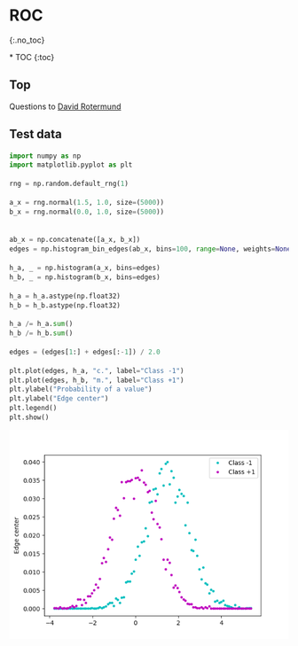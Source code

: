 # ROC
{:.no_toc}

<nav markdown="1" class="toc-class">
* TOC
{:toc}
</nav>

## Top

Questions to [David Rotermund](mailto:davrot@uni-bremen.de)

## Test data

```python
import numpy as np
import matplotlib.pyplot as plt

rng = np.random.default_rng(1)

a_x = rng.normal(1.5, 1.0, size=(5000))
b_x = rng.normal(0.0, 1.0, size=(5000))


ab_x = np.concatenate([a_x, b_x])
edges = np.histogram_bin_edges(ab_x, bins=100, range=None, weights=None)

h_a, _ = np.histogram(a_x, bins=edges)
h_b, _ = np.histogram(b_x, bins=edges)

h_a = h_a.astype(np.float32)
h_b = h_b.astype(np.float32)

h_a /= h_a.sum()
h_b /= h_b.sum()

edges = (edges[1:] + edges[:-1]) / 2.0

plt.plot(edges, h_a, "c.", label="Class -1")
plt.plot(edges, h_b, "m.", label="Class +1")
plt.ylabel("Probability of a value")
plt.ylabel("Edge center")
plt.legend()
plt.show()
```

![Image1](image1.png)

```python
```


```shell
```
